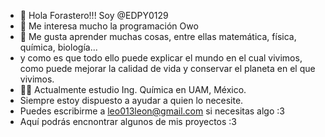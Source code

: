 - 👋 Hola Forastero!!! Soy @EDPY0129
- 👀 Me interesa mucho la programación Owo
- 🌱 Me gusta aprender muchas cosas, entre ellas matemática, física, química, biología...
-    y como es que todo ello puede explicar el mundo en el cual vivimos, como puede mejorar 
     la calidad de vida y conservar el planeta en el que vivimos.
- 👩‍🔬 Actualmente estudio Ing. Química en UAM, México.
-    Siempre estoy dispuesto a ayudar a quien lo necesite.
-    Puedes escribirme a leo013leon@gmail.com si necesitas algo :3
-    Aquí podrás encnontrar algunos de mis proyectos :3


